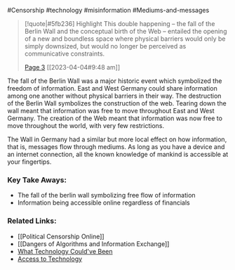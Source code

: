 #Censorship #technology #misinformation #Mediums-and-messages 

> [!quote|#5fb236] Highlight
> This double happening – the fall of the Berlin Wall and the conceptual birth of the Web – entailed the opening of a new and boundless space where physical barriers would only be simply downsized, but would no longer be perceived as communicative constraints.
>
> [Page 3](zotero://open-pdf/library/items/SBPQ9XCC?page=3) [[2023-04-04#9:48 am]]

The fall of the Berlin Wall was a major historic event which symbolized the freedom of information. East and West Germany could share information among one another without physical barriers in their way. The destruction of the Berlin Wall symbolizes the construction of the web. Tearing down the wall meant that information was free to move throughout East and West Germany. The creation of the Web meant that information was now free to move throughout the world, with very few restrictions. 

The Wall in Germany had a similar but more local effect on how information, that is, messages flow through mediums. As long as you have a device and an internet connection, all the known knowledge of mankind is accessible at your fingertips.

### Key Take Aways:
* The fall of the berlin wall symbolizing free flow of information
* Information being accessible online regardless of financials

### Related Links:
* [[Political Censorship Online]]
* [[Dangers of Algorithms and Information Exchange]]
* [What Technology Could've Been](https://briannalegros.github.io/personalmemextest/What%20Technology%20could%20have%20been/)
* [Access to Technology](https://briannalegros.github.io/personalmemextest/Access%20to%20technology/)